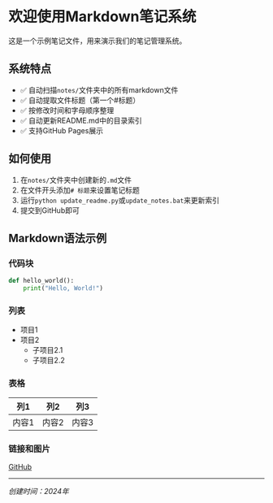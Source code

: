 # 欢迎使用Markdown笔记系统

这是一个示例笔记文件，用来演示我们的笔记管理系统。

## 系统特点

- ✅ 自动扫描`notes/`文件夹中的所有markdown文件
- ✅ 自动提取文件标题（第一个#标题）
- ✅ 按修改时间和字母顺序整理
- ✅ 自动更新README.md中的目录索引
- ✅ 支持GitHub Pages展示

## 如何使用

1. 在`notes/`文件夹中创建新的`.md`文件
2. 在文件开头添加`# 标题`来设置笔记标题
3. 运行`python update_readme.py`或`update_notes.bat`来更新索引
4. 提交到GitHub即可

## Markdown语法示例

### 代码块
```python
def hello_world():
    print("Hello, World!")
```

### 列表
- 项目1
- 项目2
  - 子项目2.1
  - 子项目2.2

### 表格
| 列1 | 列2 | 列3 |
|-----|-----|-----|
| 内容1 | 内容2 | 内容3 |

### 链接和图片
[GitHub](https://github.com)

---

*创建时间：2024年* 
